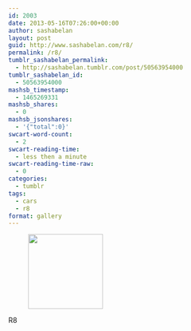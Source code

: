 ```yaml
---
id: 2003
date: 2013-05-16T07:26:00+00:00
author: sashabelan
layout: post
guid: http://www.sashabelan.com/r8/
permalink: /r8/
tumblr_sashabelan_permalink:
  - http://sashabelan.tumblr.com/post/50563954000
tumblr_sashabelan_id:
  - 50563954000
mashsb_timestamp:
  - 1465269331
mashsb_shares:
  - 0
mashsb_jsonshares:
  - '{"total":0}'
swcart-word-count:
  - 2
swcart-reading-time:
  - less then a minute
swcart-reading-time-raw:
  - 0
categories:
  - tumblr
tags:
  - cars
  - r8
format: gallery
---
```

<div id='gallery-311' class='gallery galleryid-2003 gallery-columns-3 gallery-size-thumbnail'>
  <figure class='gallery-item'> 
  
  <div class='gallery-icon portrait'>
    <a href='http://www.sashabelan.ru/r8/attachment/2004/'><img width="150" height="150" src="http://www.sashabelan.ru/wp-content/uploads/2013/05/tumblr_mmvrc4wsqk1qarj97o1_500-150x150.jpg" class="attachment-thumbnail size-thumbnail" alt="" /></a>
  </div></figure>
</div>

R8
